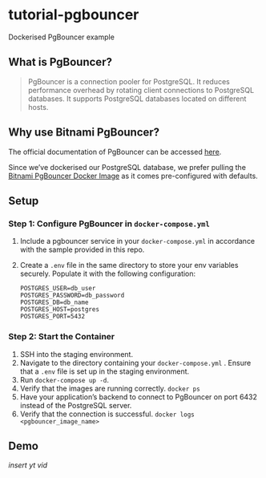 # tutorial-pgbouncer
Dockerised PgBouncer example

## What is PgBouncer?

> PgBouncer is a connection pooler for PostgreSQL. It reduces performance overhead by rotating client connections to PostgreSQL databases. It supports PostgreSQL databases located on different hosts.

## Why use Bitnami PgBouncer?

The official documentation of PgBouncer can be accessed <a href="https://www.pgbouncer.org/install.html">here</a>. 

Since we’ve dockerised our PostgreSQL database, we prefer pulling the <a href="https://github.com/bitnami/containers/blob/main/bitnami/pgbouncer/README.md">Bitnami PgBouncer Docker Image</a> as it comes pre-configured with defaults.

## Setup

### Step 1: Configure PgBouncer in `docker-compose.yml`

1. Include a pgbouncer service in your `docker-compose.yml` in accordance with the sample provided in this repo.
2. Create a `.env` file in the same directory to store your env variables securely. Populate it with the following configuration:
   
   ```
   POSTGRES_USER=db_user
   POSTGRES_PASSWORD=db_password
   POSTGRES_DB=db_name
   POSTGRES_HOST=postgres
   POSTGRES_PORT=5432
   ```

### Step 2: Start the Container

1. SSH into the staging environment.
2. Navigate to the directory containing your `docker-compose.yml` . Ensure that a `.env` file is set up in the staging environment.
3. Run `docker-compose up -d`.
4. Verify that the images are running correctly.
   ```docker ps```
6. Have your application’s backend to connect to PgBouncer on port 6432 instead of the PostgreSQL server.
7. Verify that the connection is successful.
   ```docker logs <pgbouncer_image_name>```

## Demo

*insert yt vid*
